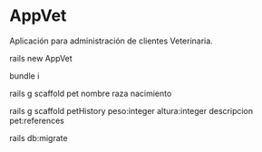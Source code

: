 # AppVet

Aplicación para administración de clientes Veterinaria.

rails new AppVet

bundle i

rails g scaffold pet nombre raza nacimiento

rails g scaffold petHistory peso:integer altura:integer descripcion pet:references

rails db:migrate
